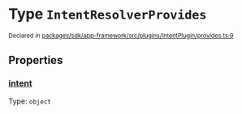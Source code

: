 # Type `IntentResolverProvides`
<sub>Declared in [packages/sdk/app-framework/src/plugins/IntentPlugin/provides.ts:9](https://github.com/dxos/dxos/blob/5edae0c63/packages/sdk/app-framework/src/plugins/IntentPlugin/provides.ts#L9)</sub>




## Properties
### [intent](https://github.com/dxos/dxos/blob/5edae0c63/packages/sdk/app-framework/src/plugins/IntentPlugin/provides.ts#L10)
Type: <code>object</code>





